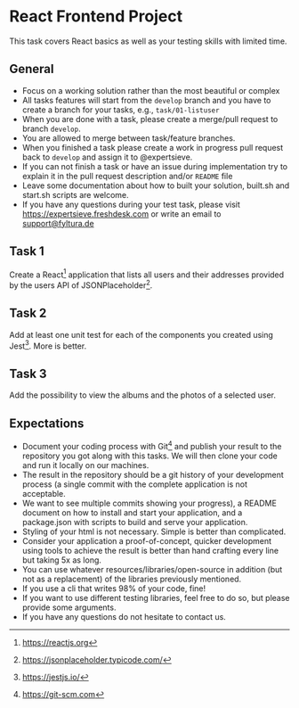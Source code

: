 # React Frontend Project

This task covers React basics as well as your testing skills with limited time.


## General

* Focus on a working solution rather than the most beautiful or complex
* All tasks features will start from the `develop` branch and you have to create a branch for your tasks, e.g., `task/01-listuser`
* When you are done with a task, please create a merge/pull request to branch `develop`.
* You are allowed to merge between task/feature branches. 
* When you finished a task please create a work in progress pull request back to `develop` and assign it to @expertsieve.
* If you can not finish a task or have an issue during implementation try to explain it in the pull request description and/or `README` file
* Leave some documentation about how to built your solution, built.sh and start.sh scripts are welcome.
* If you have any questions during your test task, please visit https://expertsieve.freshdesk.com or write an email to support@fyltura.de

## Task 1

Create a React[^1] application that lists all users and their addresses provided by the users API of JSONPlaceholder[^2].

## Task 2

Add at least one unit test for each of the components you created using Jest[^3]. More is better.

## Task 3

Add the possibility to view the albums and the photos of a selected user.


## Expectations


- Document your coding process with Git[^5] and publish your result to the repository you got along with 
this tasks. We will then clone your code and run it locally on our machines.
- The result in the repository should be a git history of your development process (a single commit with
the complete application is not acceptable. 
- We want to see multiple commits showing your progress), a README document on how to install and start your application, and a package.json with scripts to build and serve your application.
- Styling of your html is not necessary. Simple is better than complicated. 
- Consider your application a proof-of-concept, quicker development using tools to achieve the result is better than hand crafting every line but taking 5x as long. 
- You can use whatever resources/libraries/open-source in addition (but not as a replacement) of the libraries previously mentioned. 
- If you use a cli that writes 98% of your code, fine! 
- If you want to use different testing libraries, feel free to do so, but please provide some arguments.
- If you have any questions do not hesitate to contact us.


[^1]: https://reactjs.org
[^2]: https://jsonplaceholder.typicode.com/
[^3]: https://jestjs.io/
[^5]: https://git-scm.com

